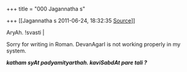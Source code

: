 +++
title = "000 Jagannatha s"

+++
[[Jagannatha s	2011-06-24, 18:32:35 [Source](https://groups.google.com/g/bvparishat/c/tIgxUH__W0w)]]



AryAh. !svasti \|



Sorry for writing in Roman. DevanAgarI is not working properly in my system.



***katham syAt padyamityarthah. kaviSabdAt pare tali ?***





